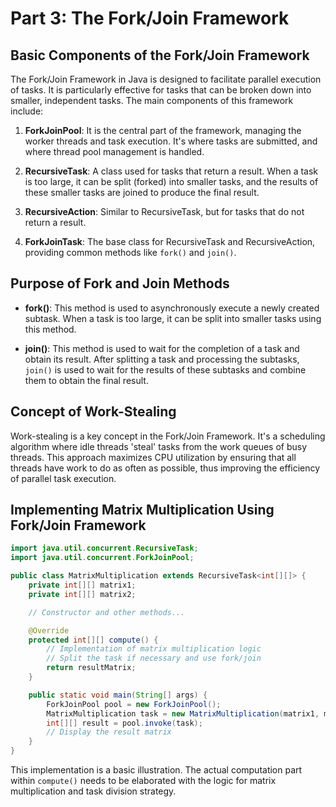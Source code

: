 
# Part 3: The Fork/Join Framework

## Basic Components of the Fork/Join Framework

The Fork/Join Framework in Java is designed to facilitate parallel execution of tasks. It is particularly effective for tasks that can be broken down into smaller, independent tasks. The main components of this framework include:

1. **ForkJoinPool**: It is the central part of the framework, managing the worker threads and task execution. It's where tasks are submitted, and where thread pool management is handled.

2. **RecursiveTask**: A class used for tasks that return a result. When a task is too large, it can be split (forked) into smaller tasks, and the results of these smaller tasks are joined to produce the final result.

3. **RecursiveAction**: Similar to RecursiveTask, but for tasks that do not return a result.

4. **ForkJoinTask**: The base class for RecursiveTask and RecursiveAction, providing common methods like `fork()` and `join()`.

## Purpose of Fork and Join Methods

- **fork()**: This method is used to asynchronously execute a newly created subtask. When a task is too large, it can be split into smaller tasks using this method.

- **join()**: This method is used to wait for the completion of a task and obtain its result. After splitting a task and processing the subtasks, `join()` is used to wait for the results of these subtasks and combine them to obtain the final result.

## Concept of Work-Stealing

Work-stealing is a key concept in the Fork/Join Framework. It's a scheduling algorithm where idle threads 'steal' tasks from the work queues of busy threads. This approach maximizes CPU utilization by ensuring that all threads have work to do as often as possible, thus improving the efficiency of parallel task execution.

## Implementing Matrix Multiplication Using Fork/Join Framework

```java
import java.util.concurrent.RecursiveTask;
import java.util.concurrent.ForkJoinPool;

public class MatrixMultiplication extends RecursiveTask<int[][]> {
    private int[][] matrix1;
    private int[][] matrix2;

    // Constructor and other methods...

    @Override
    protected int[][] compute() {
        // Implementation of matrix multiplication logic
        // Split the task if necessary and use fork/join
        return resultMatrix;
    }

    public static void main(String[] args) {
        ForkJoinPool pool = new ForkJoinPool();
        MatrixMultiplication task = new MatrixMultiplication(matrix1, matrix2);
        int[][] result = pool.invoke(task);
        // Display the result matrix
    }
}
```

This implementation is a basic illustration. The actual computation part within `compute()` needs to be elaborated with the logic for matrix multiplication and task division strategy.
